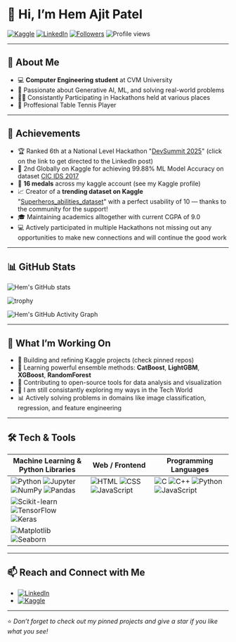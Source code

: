 # 👋 Hi, I’m Hem Ajit Patel

[![Kaggle](https://img.shields.io/badge/Kaggle-Hem%20Ajit%20Patel-20BEFF?logo=kaggle)](https://www.kaggle.com/hemajitpatel)
[![LinkedIn](https://img.shields.io/badge/LinkedIn-Hem%20Patel-0A66C2?logo=linkedin)](https://www.linkedin.com/in/hem-patel19)
[![Followers](https://img.shields.io/github/followers/hemathens?label=Follow&style=social)](https://github.com/hemathens)
![Profile views](https://komarev.com/ghpvc/?username=hemathens)

---

## 🚀 About Me
- 💻 **Computer Engineering student** at CVM University
- 🎯 Passionate about Generative AI, ML, and solving real-world problems
- 👨‍💻 Consistantly Participating in Hackathons held at various places
- 🏓 Proffesional Table Tennis Player 

---

## 🥇 Achievements
- 🏆 Ranked 6th at a National Level Hackathon "[DevSummit 2025](https://www.linkedin.com/posts/hem-patel19_devsummit2025-hackathonexperience-machinelearning-activity-7314547399346081793-Bln2?utm_source=share&utm_medium=member_desktop&rcm=ACoAAFBBtVYB2daWZBo_0kCAOMPXiyf4ocUB4h4)" (click on the link to get directed to the LinkedIn post)
- 🥈 2nd Globally on Kaggle for achieving 99.88% ML Model Accuracy on dataset [CIC IDS 2017](https://www.kaggle.com/datasets/chethuhn/network-intrusion-dataset)
- 🏅 **16 medals** across my kaggle account (see my Kaggle profile)
- 📈 Creator of a **trending dataset on Kaggle** "[Superheros_abilities_dataset](https://www.kaggle.com/datasets/hemajitpatel/superheros-abilities-dataset)" with a perfect usability of 10 — thanks to the community for the support!
- 🎓 Maintaining academics alltogether with current CGPA of 9.0
- 💻 Actively participated in multiple Hackathons not missing out any opportunities to make new connections and will continue the good work

---

## 📊 GitHub Stats

![Hem's GitHub stats](https://github-readme-stats.vercel.app/api?username=hemathens&show_icons=true&count_private=true&theme=radical)

![trophy](https://github-profile-trophy.vercel.app/?username=hemathens)

![Hem's GitHub Activity Graph](https://github-readme-activity-graph.vercel.app/graph?username=hemathens&theme=radical)

---

## 🧠 What I’m Working On
- 🚀 Building and refining Kaggle projects (check pinned repos)
- 🌱 Learning powerful ensemble methods: **CatBoost**, **LightGBM**, **XGBoost**, **RandomForest**
- 🤝 Contributing to open-source tools for data analysis and visualization
- 🧭 I am still consistantly exploring my ways in the Tech World
- 📊 Actively solving problems in domains like image classification, regression, and feature engineering

---

## 🛠️ Tech & Tools

| Machine Learning & Python Libraries | Web / Frontend | Programming Languages |
|------------------------------------|----------------|------------------------|
| ![Python](https://img.shields.io/badge/Python-3776AB?style=flat&logo=python&logoColor=white&labelColor=000000) ![Jupyter](https://img.shields.io/badge/Jupyter-F37626?style=flat&logo=jupyter&logoColor=white&labelColor=000000) ![NumPy](https://img.shields.io/badge/NumPy-013243?style=flat&logo=numpy&logoColor=white&labelColor=000000) ![Pandas](https://img.shields.io/badge/Pandas-150458?style=flat&logo=pandas&logoColor=white&labelColor=000000) | ![HTML](https://img.shields.io/badge/HTML5-E34F26?style=flat&logo=html5&logoColor=white&labelColor=000000) ![CSS](https://img.shields.io/badge/CSS3-1572B6?style=flat&logo=css3&logoColor=white&labelColor=000000) ![JavaScript](https://img.shields.io/badge/JavaScript-F7DF1E?style=flat&logo=javascript&logoColor=black) | ![C](https://img.shields.io/badge/C-00599C?style=flat&logo=c&logoColor=white&labelColor=000000) ![C++](https://img.shields.io/badge/C++-00599C?style=flat&logo=c%2B%2B&logoColor=white&labelColor=000000) ![Python](https://img.shields.io/badge/Python-3776AB?style=flat&logo=python&logoColor=white&labelColor=000000) ![JavaScript](https://img.shields.io/badge/JavaScript-F7DF1E?style=flat&logo=javascript&logoColor=black) |
| ![Scikit-learn](https://img.shields.io/badge/Scikit--learn-F7931E?style=flat&logo=scikit-learn&logoColor=white&labelColor=000000) ![TensorFlow](https://img.shields.io/badge/TensorFlow-FF6F00?style=flat&logo=tensorflow&logoColor=white&labelColor=000000) ![Keras](https://img.shields.io/badge/Keras-D00000?style=flat&logo=keras&logoColor=white&labelColor=000000) | | |
| ![Matplotlib](https://img.shields.io/badge/Matplotlib-005C93?style=flat&logo=plotly&logoColor=white&labelColor=000000) ![Seaborn](https://img.shields.io/badge/Seaborn-2E7D32?style=flat&logo=seaborn&logoColor=white) | | |



---

## 📫 Reach and Connect with Me
- [![LinkedIn](https://img.shields.io/badge/LinkedIn-Hem%20Ajit%20Patel-0A66C2?logo=linkedin)](https://www.linkedin.com/in/hem-patel19)  
- [![Kaggle](https://img.shields.io/badge/Kaggle-hemajitpatel-20BEFF?logo=kaggle)](https://www.kaggle.com/hemajitpatel)

---

⭐ _Don’t forget to check out my pinned projects and give a star if you like what you see!_
